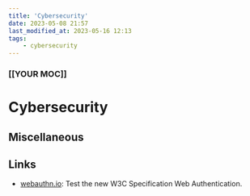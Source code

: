 ```yaml
---
title: 'Cybersecurity'
date: 2023-05-08 21:57
last_modified_at: 2023-05-16 12:13
tags:
    - cybersecurity
---
```


### [[YOUR MOC]]

# Cybersecurity

## Miscellaneous

## Links

-   [webauthn.io](https://webauthn.io/): Test the new W3C Specification Web Authentication.
